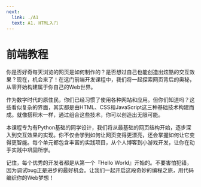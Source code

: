 ```yaml
---
next:
  link: ./A1
  text: A1. HTML入门
---
```


# 前端教程

你是否好奇每天浏览的网页是如何制作的？是否想过自己也能创造出炫酷的交互效果？现在，机会来了！在这门前端开发课程中，我们将一起探索网页背后的奥秘，从零开始构建属于你自己的Web世界。

作为数字时代的原住民，你们已经习惯了使用各种网站和应用。但你们知道吗？这些看似复杂的界面，其实都是由HTML、CSS和JavaScript这三种基础技术构建而成。就像搭积木一样，通过组合这些技术，你可以创造出无限可能。

本课程专为有Python基础的同学设计，我们将从最基础的网页结构开始，逐步深入到交互效果的实现。你不仅会学到如何让网页变得更漂亮，还会掌握如何让它变得更智能。每个单元都包含丰富的实践项目，从个人博客到小游戏开发，让你在动手实践中巩固所学。

记住，每个优秀的开发者都是从第一个『Hello World』开始的。不要害怕犯错，因为调试bug正是进步的最好机会。让我们一起开启这段奇妙的编程之旅，用代码编织你的Web梦想！

